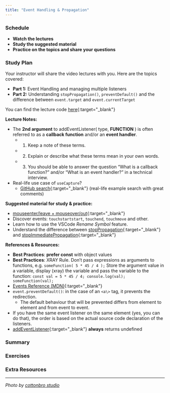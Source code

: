```yaml
---
title: "Event Handling & Propagation"
---
```


### Schedule

  - **Watch the lectures**
  - **Study the suggested material**
  - **Practice on the topics and share your questions**

### Study Plan

  Your instructor will share the video lectures with you. Here are the topics covered:

  - **Part 1:** Event Handling and managing multiple listeners
  - **Part 2:** Understanding `stopPropagation()`, `preventDefault()` and the difference between `event.target` and `event.currentTarget`

  You can find the lecture code [here](https://github.com/in-tech-gration/WDX-180/blob/main/curriculum/week16/assets/code/day01/index.html){:target="_blank"}

  **Lecture Notes:**

  - The **2nd argument** to addEventListener( type, **FUNCTION** ) is often referred to as a **callback function** and/or an **event handler**.  
    - 1) Keep a note of these terms. 
    - 2) Explain or describe what these terms mean in your own words. 
    - 3) You should be able to answer the question “What is a callback function?” and/or “What is an event handler?” in a technical interview.  
  - Real-life use case of `useCapture`?  
    - [GitHub search](https://github.com/HumanSignal/label-studio/blob/fb8eddd5a9f6d92b68a74f44bda61207b574291d/web/libs/editor/src/tools/MagicWand.js#L262){:target="_blank"} (real-life example search with great comments)  

  **Suggested material for study & practice:**

  - [mouseenter/leave + mouseover/out](https://javascript.info/mousemove-mouseover-mouseout-mouseenter-mouseleave){:target="_blank"}   
  - Discover events: `touchstartstart`, `touchend`, `touchmove` and other.  
  - Learn how to use the VSCode *Rename Symbol* feature.  
  - Understand the difference between [stopPropagation](https://developer.mozilla.org/en-US/docs/Web/API/Event/stopPropagation){:target="_blank"} and [stopImmediatePropagation](https://developer.mozilla.org/en-US/docs/Web/API/Event/stopImmediatePropagation){:target="_blank"} 

  **References & Resources:**

  - **Best Practices**: **prefer const** with object values  
  - **Best Practices**: XRAY Rule. Don’t pass expressions as arguments to functions, e.g. `someFunction( 5 * 45 / 4 );` Store the argument value in a variable, display (xray) the variable and pass the variable to the function: `const val = 5 * 45 / 4; console.log(val); someFunction(val);`  
  - [Events Reference (MDN)](https://developer.mozilla.org/en-US/docs/Web/Events){:target="_blank"}  
  - `event.preventDefault()`: in the case of an `<a\>` tag, it prevents the redirection.  
    - The default behaviour that will be prevented differs from element to element and from event to event.  
  - If you have the same event listener on the same element (yes, you can do that), the order is based on the actual source code declaration of the listeners.   
  - [addEventListener](https://developer.mozilla.org/en-US/docs/Web/API/EventTarget/addEventListener#return_value){:target="_blank"} **always** returns undefined

### Summary

### Exercises

### Extra Resources

  ---

  _Photo by [cottonbro studio](https://www.pexels.com/photo/hands-typing-on-a-laptop-keyboard-5474294/)_